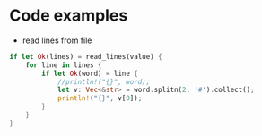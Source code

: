 # Code examples

- read lines from file

```rust
if let Ok(lines) = read_lines(value) {
    for line in lines {
        if let Ok(word) = line {
            //println!("{}", word);
            let v: Vec<&str> = word.splitn(2, '#').collect();
            println!("{}", v[0]);
        }
    }
}
```